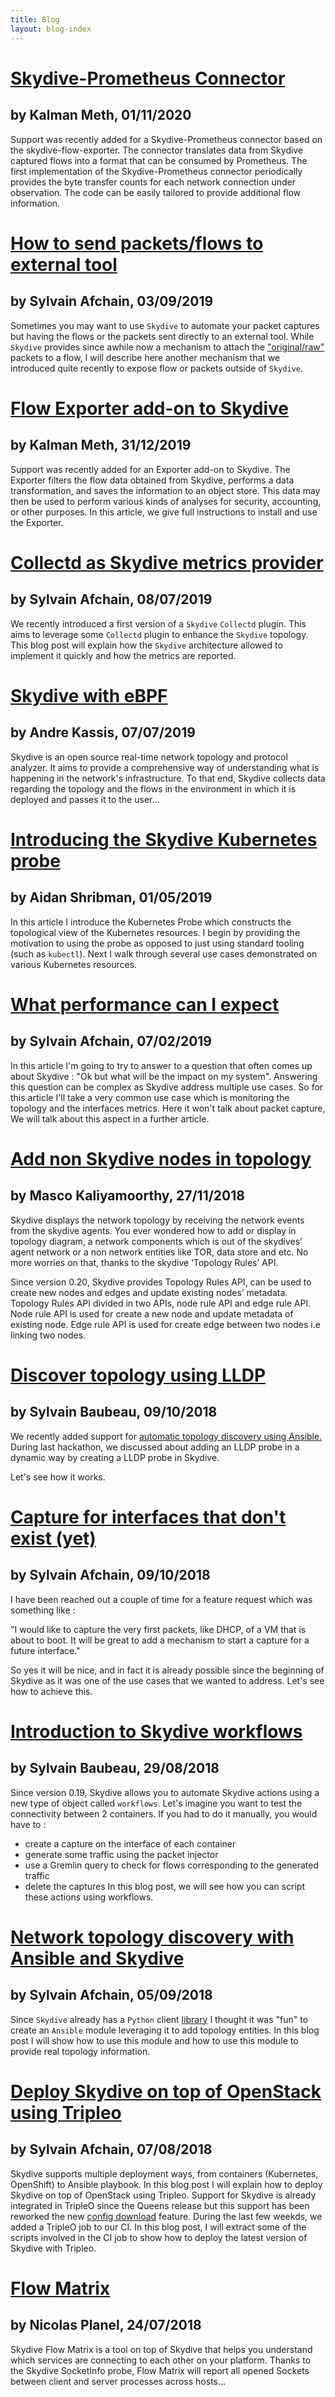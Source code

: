 ```yaml
---
title: Blog
layout: blog-index
---
```


# [Skydive-Prometheus Connector](/blog/prometheus-connector.html)
## by Kalman Meth, 01/11/2020

Support was recently added for a Skydive-Prometheus connector based on the skydive-flow-exporter.
The connector translates data from Skydive captured flows into a format that can be consumed by Prometheus.
The first implementation of the Skydive-Prometheus connector periodically provides the byte transfer counts for each network connection under observation.
The code can be easily tailored to provide additional flow information.

# [How to send packets/flows to external tool](/blog/capture-targets.html)
## by Sylvain Afchain, 03/09/2019

Sometimes you may want to use `Skydive` to automate your packet captures but having the flows or the packets sent directly to an external tool.
While `Skydive` provides since awhile now a mechanism to attach the ["original/raw"](/tutorials/first-steps-7.html#keep-original-packets) packets to a flow,
I will describe here another mechanism that we introduced quite recently to expose flow or packets outside of `Skydive`.

# [Flow Exporter add-on to Skydive](/blog/exporters.html)
## by Kalman Meth, 31/12/2019

Support was recently added for an Exporter add-on to Skydive.
The Exporter filters the flow data obtained from Skydive, performs a data transformation, and saves the information to an object store. This data may then be used to perform various kinds of analyses for security, accounting, or other purposes.
In this article, we give full instructions to install and use the Exporter.

# [Collectd as Skydive metrics provider](/blog/collectd.html)
## by Sylvain Afchain, 08/07/2019
We recently introduced a first version of a `Skydive` `Collectd` plugin. This aims to leverage some `Collectd` plugin to enhance the
`Skydive` topology. This blog post will explain how the `Skydive` architecture allowed to implement it quickly and how the metrics
are reported.

# [Skydive with eBPF](/blog/skydive-with-ebpf.html)
## by Andre Kassis, 07/07/2019

Skydive is an open source real-time network topology and protocol analyzer. It aims to provide a comprehensive way of understanding what
is happening in the network's infrastructure. To that end, Skydive collects data regarding the topology and the flows in the environment
in which it is deployed and passes it to the user...

# [Introducing the Skydive Kubernetes probe](/blog/k8s-probe.html)
## by Aidan Shribman, 01/05/2019

In this article I introduce the Kubernetes Probe which constructs the
topological view of the Kubernetes resources. I begin by providing the
motivation to using the probe as opposed to just using standard
tooling (such as `kubectl`). Next I walk through several use cases
demonstrated on various Kubernetes resources.

# [ What performance can I expect](/blog/performance-1.html)
## by Sylvain Afchain, 07/02/2019

In this article I'm going to try to answer to a question that often comes up about Skydive : "Ok but what will be the impact on my system". Answering this question can be complex as Skydive address multiple use cases. So for this article I'll take a very common use case which is
monitoring the topology and the interfaces metrics. Here it won't talk about packet capture, We will talk about this aspect in a further article.

# [Add non Skydive nodes in topology](/blog/topology-rules.html)
## by Masco Kaliyamoorthy, 27/11/2018

Skydive displays the network topology by receiving the network events from the skydive agents. You ever wondered how to add or display in topology diagram, a network components which is out of the skydives’ agent network or a non network entities like TOR, data store and etc. No more worries on that, thanks to the skydive ‘Topology Rules’ API.

Since version 0.20, Skydive provides Topology Rules API, can be used to create new nodes and edges and update existing nodes’ metadata. Topology Rules API divided in two APIs, node rule API and edge rule API. Node rule API is used for create a new node and update metadata of existing node. Edge rule API is used for create edge between two nodes i.e linking two nodes.

# [Discover topology using LLDP](/blog/lldp-probe.html)
## by Sylvain Baubeau, 09/10/2018

We recently added support for [automatic topology discovery using Ansible.](/blog/ansible-library)
During last hackathon, we discussed about adding an LLDP probe in a dynamic way by creating
a LLDP probe in Skydive.

Let's see how it works.

# [Capture for interfaces that don't exist (yet)](/blog/capture-future-intf.html)
## by Sylvain Afchain, 09/10/2018

I have been reached out a couple of time for a feature request which was something like :

"I would like to capture the very first packets, like DHCP, of a VM that is about to boot. It will be great to add a mechanism to start a capture for a future interface."

So yes it will be nice, and in fact it is already possible since the beginning of Skydive as it was one of the use cases that we wanted to address. Let's see how to achieve this.

# [Introduction to Skydive workflows](/blog/introduction-to-workflows.html)
## by Sylvain Baubeau, 29/08/2018

Since version 0.19, Skydive allows you to automate Skydive actions using a new type of object called `workflows`.
Let's imagine you want to test the connectivity between 2 containers. If you had to do it manually, you would have to :
- create a capture on the interface of each container
- generate some traffic using the packet injector
- use a Gremlin query to check for flows corresponding to the generated traffic
- delete the captures
In this blog post, we will see how you can script these actions using workflows.


# [Network topology discovery with Ansible and Skydive](/blog/ansible-library.html)
## by Sylvain Afchain, 05/09/2018

Since `Skydive` already has a `Python` client [library](/documentation/api-python) I thought it was "fun" to create an `Ansible` module leveraging it to add topology entities. In this blog post I will show how to use this module and how to use this module to provide real topology information.


# [Deploy Skydive on top of OpenStack using Tripleo](/blog/tripleo.html)
## by Sylvain Afchain, 07/08/2018

Skydive supports multiple deployment ways, from containers (Kubernetes, OpenShift) to Ansible playbook. In this blog post I will explain how to
deploy Skydive on top of OpenStack using Tripleo. Support for Skydive is already integrated in TripleO since the Queens release but this support has been reworked the new [config download](https://docs.openstack.org/tripleo-docs/latest/install/advanced_deployment/ansible_config_download.html) feature.
During the last few weekds, we added a TripleO job to our CI. In this blog post, I will extract some of the scripts involved in the CI job to show how to deploy the latest version of Skydive with Tripleo.


# [Flow Matrix](/blog/flow-matrix.html)
## by Nicolas Planel, 24/07/2018

Skydive Flow Matrix is a tool on top of Skydive that helps you understand which services are connecting to each other on your platform. Thanks to the Skydive SocketInfo probe, Flow Matrix will report all opened Sockets between client and server processes across hosts...
